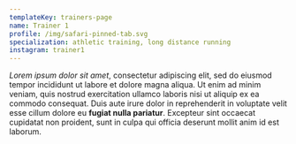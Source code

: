 ```yaml
---
templateKey: trainers-page
name: Trainer 1
profile: /img/safari-pinned-tab.svg
specialization: athletic training, long distance running
instagram: trainer1
---
```

_Lorem ipsum dolor sit amet_, consectetur adipiscing elit, sed do eiusmod
tempor incididunt ut labore et dolore magna aliqua. Ut enim ad minim veniam,
quis nostrud exercitation ullamco laboris nisi ut aliquip ex ea commodo
consequat. Duis aute irure dolor in reprehenderit in voluptate velit esse
cillum dolore eu **fugiat nulla pariatur**. Excepteur sint occaecat cupidatat
non proident, sunt in culpa qui officia deserunt mollit anim id est laborum.
